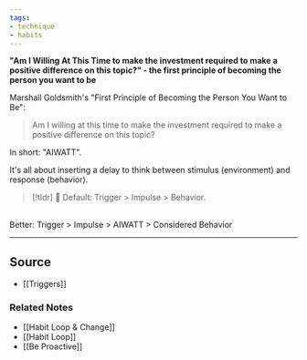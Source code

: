 ```yaml
---
tags:
- technique
- habits
---
```

**"Am I Willing At This Time to make the investment required to make a positive difference on this topic?" - the first principle of becoming the person you want to be**

Marshall Goldsmith's "First Principle of Becoming the Person You Want to Be":

> Am I willing at this time to make the investment required to make a positive difference on this topic?

In short: "AIWATT".

It's all about inserting a delay to think between stimulus (environment) and response (behavior).

> [!tldr] 🚧 Default: Trigger > Impulse > Behavior.  
<br>
Better: Trigger > Impulse > AIWATT > Considered Behavior
</aside>

---

## Source
- [[Triggers]]

### Related Notes
- [[Habit Loop & Change]] 
- [[Habit Loop]] 
- [[Be Proactive]]
